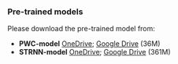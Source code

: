 ### Pre-trained models
Please download the pre-trained model from:

* **PWC-model**
 [OneDrive](https://whueducn-my.sharepoint.com/:u:/g/personal/zhangkao_whu_edu_cn/EcXC4vlGlvBFmEb5TWDiJj4BKg9iLdKe6bEOPnTWikkp_w?e=a1bFnN);
 [Google Drive](https://drive.google.com/file/d/1-oi-rqrkLdvzVUaEtLn0c86XmpmJ9Gw2)
 (36M)
* **STRNN-model** 
[OneDrive](https://whueducn-my.sharepoint.com/:u:/g/personal/zhangkao_whu_edu_cn/ERc5CZfApppJk9lwcskAvs8BsTCD1YPDqH9JLiju5D9R5Q?e=TlK8qe);
[Google Drive](https://drive.google.com/file/d/1scBAo3UBWPe0q_NH2H1Eot_a12LE6ix5)
(361M)
 